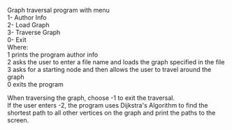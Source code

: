 Graph traversal program with menu  
 1- Author Info  
 2- Load Graph  
 3- Traverse Graph  
 0- Exit  
Where:  
1 prints the program author info  
2 asks the user to enter a file name and loads the graph specified in the file  
3 asks for a starting node and then allows the user to travel around the graph  
0 exits the program

When traversing the graph, choose -1 to exit the traversal.  
If the user enters -2, the program uses Dijkstra's Algorithm to find the shortest path to all other vertices on the graph and print the paths to the screen.
